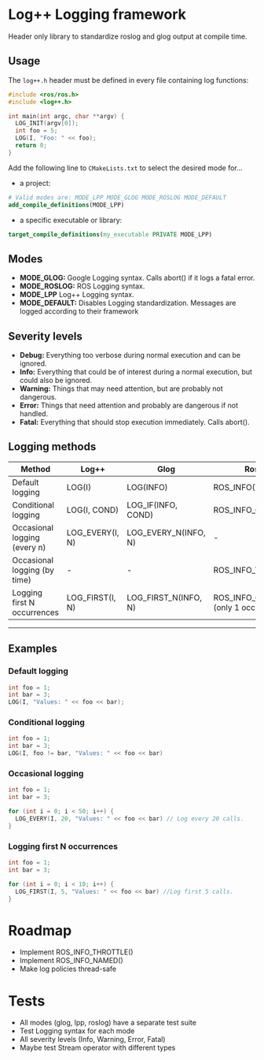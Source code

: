 # Log++ Logging framework

Header only library to standardize roslog and glog output at compile time.

## Usage

The `log++.h` header must be defined in every file containing log functions:
```c++
#include <ros/ros.h>
#include <log++.h>

int main(int argc, char **argv) {
  LOG_INIT(argv[0]);
  int foo = 5;
  LOG(I, "Foo: " << foo);
  return 0;
}
```

Add the following line to `CMakeLists.txt` to select the desired mode for...

- a project:
```cmake
# Valid modes are: MODE_LPP MODE_GLOG MODE_ROSLOG MODE_DEFAULT
add_compile_definitions(MODE_LPP)
```

- a specific executable or library:
```cmake
target_compile_definitions(my_executable PRIVATE MODE_LPP) 
```

## Modes
- **MODE_GLOG:** Google Logging syntax. Calls abort() if it logs a fatal error.
- **MODE_ROSLOG:** ROS Logging syntax.
- **MODE_LPP** Log++ Logging syntax.
- **MODE_DEFAULT:** Disables Logging standardization. Messages are logged according to their framework

## Severity levels

- **Debug:** Everything too verbose during normal execution and can be ignored.
- **Info:** Everything that could be of interest during a normal execution, but could also be ignored.
- **Warning:** Things that may need attention, but are probably not dangerous.
- **Error:** Things that need attention and probably are dangerous if not handled.
- **Fatal:** Everything that should stop execution immediately. Calls abort().

## Logging methods
| Method                       | Log++           | Glog                 | Roslog                              | 
|------------------------------|-----------------|----------------------|-------------------------------------|
| Default logging              | LOG(I)          | LOG(INFO)            | ROS_INFO()                          |
| Conditional logging          | LOG(I, COND)    | LOG_IF(INFO, COND)   | ROS_INFO_COND()                     |
| Occasional logging (every n) | LOG_EVERY(I, N) | LOG_EVERY_N(INFO, N) | -                                   |
| Occasional logging (by time) | -               | -                    | ROS_INFO_THROTTLE()                 |
| Logging first N occurrences  | LOG_FIRST(I, N) | LOG_FIRST_N(INFO, N) | ROS_INFO_ONCE() (only 1 occurrence) |

***

## Examples

### Default logging

```c++
int foo = 1;
int bar = 3;
LOG(I, "Values: " << foo << bar);
```

###  Conditional logging
```c++
int foo = 1;
int bar = 3;
LOG(I, foo != bar, "Values: " << foo << bar)
```

### Occasional logging
```c++
int foo = 1;
int bar = 3;

for (int i = 0; i < 50; i++) {
  LOG_EVERY(I, 20, "Values: " << foo << bar) // Log every 20 calls.
}

```

### Logging first N occurrences
```c++
int foo = 1;
int bar = 3;

for (int i = 0; i < 10; i++) {
  LOG_FIRST(I, 5, "Values: " << foo << bar) //Log first 5 calls.
}

```

# Roadmap
- Implement ROS_INFO_THROTTLE()
- Implement ROS_INFO_NAMED()
- Make log policies thread-safe

# Tests
- All modes (glog, lpp, roslog) have a separate test suite
- Test Logging syntax for each mode
- All severity levels (Info, Warning, Error, Fatal)
- Maybe test Stream operator with different types
